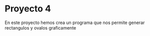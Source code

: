 # Proyecto 4

En este proyecto hemos crea un programa que nos permite generar rectangulos y ovalos graficamente
